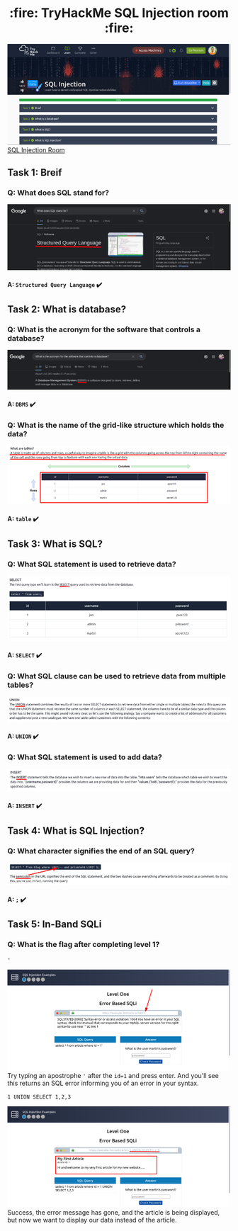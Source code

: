 <h1 align='center'>:fire: TryHackMe SQL Injection room :fire: </h1>

![show image](images/1-show.png)<br/>
[SQL Injection Room](https://tryhackme.com/room/sqlinjectionlm)


## Task 1: Breif
### Q: What does SQL stand for?
![what does](images/2-what-does.png)<br/>
#### A: `Structured Query Language` :heavy_check_mark:<br/>

## Task 2: What is database?
### Q: What is the acronym for the software that controls a database?
![dbms](images/3.png)<br/>
#### A: `DBMS` :heavy_check_mark:<br/>

### Q: What is the name of the grid-like structure which holds the data?
![table](images/4-table.png)<br/>
#### A: `table` :heavy_check_mark:<br/>

## Task 3: What is SQL?
### Q: What SQL statement is used to retrieve data?
![select](images/5-select.png)<br/>
#### A: `SELECT` :heavy_check_mark:<br/>

### Q: What SQL clause can be used to retrieve data from multiple tables?
![union](images/6-union.png)<br/>
#### A: `UNION` :heavy_check_mark:<br/>

### Q: What SQL statement is used to add data?
![insert](images/7-insert.png)<br/>
#### A: `INSERT` :heavy_check_mark:<br/>

## Task 4: What is SQL Injection?
### Q: What character signifies the end of an SQL query?
![semicolon](images/8-semicolon.png)<br/>
#### A: `;` :heavy_check_mark:<br/>

## Task 5: In-Band SQLi
### Q: What is the flag after completing level 1?
    '
![apostrophe](images/9-apostrophe.png)<br/>
Try typing an apostrophe `'` after the `id=1` and press enter. And you'll see this returns an SQL error informing you of an error in your syntax.<br/>

    1 UNION SELECT 1,2,3
![error solved](images/10-error-solved.png)<br/>
Success,  the error message has gone, and the article is being displayed, but now  we want to display our data instead of the article.